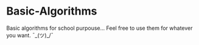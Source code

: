 # Basic-Algorithms
Basic algorithms for school purpouse...
Feel free to use them for whatever you want. ¯\_(ツ)_/¯

